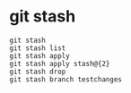 # git stash
```
git stash
git stash list
git stash apply
git stash apply stash@{2}
git stash drop
git stash branch testchanges
```
